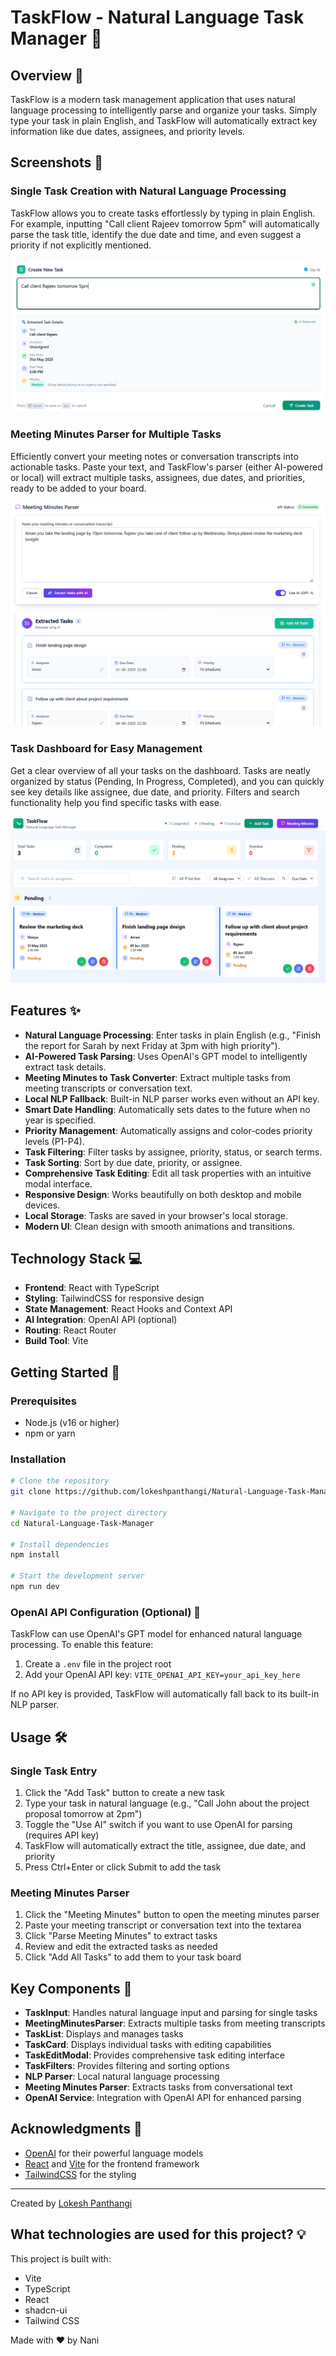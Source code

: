 # TaskFlow - Natural Language Task Manager 📝

## Overview 🌟

TaskFlow is a modern task management application that uses natural language processing to intelligently parse and organize your tasks. Simply type your task in plain English, and TaskFlow will automatically extract key information like due dates, assignees, and priority levels.

## Screenshots 📸

### Single Task Creation with Natural Language Processing

TaskFlow allows you to create tasks effortlessly by typing in plain English. For example, inputting "Call client Rajeev tomorrow 5pm" will automatically parse the task title, identify the due date and time, and even suggest a priority if not explicitly mentioned.

![Task Creation](./screenshots/task1.png)

### Meeting Minutes Parser for Multiple Tasks

Efficiently convert your meeting notes or conversation transcripts into actionable tasks. Paste your text, and TaskFlow's parser (either AI-powered or local) will extract multiple tasks, assignees, due dates, and priorities, ready to be added to your board.

![Meeting Minutes Parser](./screenshots/task2.png)

### Task Dashboard for Easy Management

Get a clear overview of all your tasks on the dashboard. Tasks are neatly organized by status (Pending, In Progress, Completed), and you can quickly see key details like assignee, due date, and priority. Filters and search functionality help you find specific tasks with ease.

![Task Dashboard](./screenshots/task3.png)

## Features ✨

- **Natural Language Processing**: Enter tasks in plain English (e.g., "Finish the report for Sarah by next Friday at 3pm with high priority").
- **AI-Powered Task Parsing**: Uses OpenAI's GPT model to intelligently extract task details.
- **Meeting Minutes to Task Converter**: Extract multiple tasks from meeting transcripts or conversation text.
- **Local NLP Fallback**: Built-in NLP parser works even without an API key.
- **Smart Date Handling**: Automatically sets dates to the future when no year is specified.
- **Priority Management**: Automatically assigns and color-codes priority levels (P1-P4).
- **Task Filtering**: Filter tasks by assignee, priority, status, or search terms.
- **Task Sorting**: Sort by due date, priority, or assignee.
- **Comprehensive Task Editing**: Edit all task properties with an intuitive modal interface.
- **Responsive Design**: Works beautifully on both desktop and mobile devices.
- **Local Storage**: Tasks are saved in your browser's local storage.
- **Modern UI**: Clean design with smooth animations and transitions.

## Technology Stack 💻

- **Frontend**: React with TypeScript
- **Styling**: TailwindCSS for responsive design
- **State Management**: React Hooks and Context API
- **AI Integration**: OpenAI API (optional)
- **Routing**: React Router
- **Build Tool**: Vite

## Getting Started 🚀

### Prerequisites

- Node.js (v16 or higher)
- npm or yarn

### Installation

```bash
# Clone the repository
git clone https://github.com/lokeshpanthangi/Natural-Language-Task-Manager.git

# Navigate to the project directory
cd Natural-Language-Task-Manager

# Install dependencies
npm install

# Start the development server
npm run dev
```

### OpenAI API Configuration (Optional) 🔑

TaskFlow can use OpenAI's GPT model for enhanced natural language processing. To enable this feature:

1. Create a `.env` file in the project root
2. Add your OpenAI API key: `VITE_OPENAI_API_KEY=your_api_key_here`

If no API key is provided, TaskFlow will automatically fall back to its built-in NLP parser.

## Usage 🛠️

### Single Task Entry
1. Click the "Add Task" button to create a new task
2. Type your task in natural language (e.g., "Call John about the project proposal tomorrow at 2pm")
3. Toggle the "Use AI" switch if you want to use OpenAI for parsing (requires API key)
4. TaskFlow will automatically extract the title, assignee, due date, and priority
5. Press Ctrl+Enter or click Submit to add the task

### Meeting Minutes Parser
1. Click the "Meeting Minutes" button to open the meeting minutes parser
2. Paste your meeting transcript or conversation text into the textarea
3. Click "Parse Meeting Minutes" to extract tasks
4. Review and edit the extracted tasks as needed
5. Click "Add All Tasks" to add them to your task board

## Key Components 🧩

- **TaskInput**: Handles natural language input and parsing for single tasks
- **MeetingMinutesParser**: Extracts multiple tasks from meeting transcripts
- **TaskList**: Displays and manages tasks
- **TaskCard**: Displays individual tasks with editing capabilities
- **TaskEditModal**: Provides comprehensive task editing interface
- **TaskFilters**: Provides filtering and sorting options
- **NLP Parser**: Local natural language processing
- **Meeting Minutes Parser**: Extracts tasks from conversational text
- **OpenAI Service**: Integration with OpenAI API for enhanced parsing

## Acknowledgments 🙏

- [OpenAI](https://openai.com/) for their powerful language models
- [React](https://reactjs.org/) and [Vite](https://vitejs.dev/) for the frontend framework
- [TailwindCSS](https://tailwindcss.com/) for the styling

---

Created by [Lokesh Panthangi](https://github.com/lokeshpanthangi)

## What technologies are used for this project? 💡

This project is built with:

- Vite
- TypeScript
- React
- shadcn-ui
- Tailwind CSS


Made with ❤️ by Nani